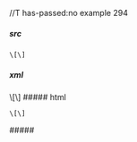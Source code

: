 //T has-passed:no
example 294
##### src
~~~
\[\]
~~~
##### xml
<?xml version="1.0" encoding="UTF-8"?>
<!DOCTYPE document SYSTEM "CommonMark.dtd">
<document xmlns="http://commonmark.org/xml/1.0">
  <code_block>\[\]
</code_block>
</document>
##### html
<pre><code>\[\]
</code></pre>
#####
